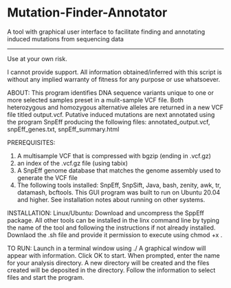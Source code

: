 # Mutation-Finder-Annotator
A tool with graphical user interface to facilitate finding and annotating induced mutations from sequencing data
____________________________________________________________

Use at your own risk.

I cannot provide support.
All information obtained/inferred with this script is without any
implied warranty of fitness for any purpose or use whatsoever.

ABOUT: 
This program identifies DNA sequence variants unique to one or more selected samples preset in a mulit-sample VCF file.  Both heterozygous and homozygous alternative alleles are returned in a new VCF file titled output.vcf. Putative induced mutations are next annotated using the program SnpEff producing the following files:  annotated_output.vcf, snpEff_genes.txt, snpEff_summary.html

PREREQUISITES:
1) A multisample VCF that is compressed with bgzip (ending in .vcf.gz)
2) an index of the .vcf.gz file (using tabix)
3) A SnpEff genome database that matches the genome assembly used to generate the VCF file
4) The following tools installed: SnpEff, SnpSift, Java, bash, zenity, awk, tr, datamash, bcftools. This GUI program was built to run on Ubuntu 20.04 and higher. See installation notes about running on other systems.  

INSTALLATION: 
Linux/Ubuntu: Download and uncompress the SppEff package.  All other tools can be installed in the linx command line by typing the name of the tool and following the instructions if not already installed.  Downlaod the .sh file and provide it permission to execute using chmod +x .





TO RUN:
Launch in a terminal window using ./  A graphical window will appear with information. Click OK to start. When prompted, enter the name for your analysis directory. A new directory will be created and the files created will be deposited in the directory.  Follow the information to select files and start the program.  
